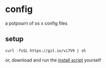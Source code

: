 # config

a potpourri of os x config files

## setup

    curl -fsSL https://git.io/vi7V9 | sh

or, download and run the [install script](install) yourself
